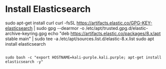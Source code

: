 # Install Elasticsearch

sudo apt-get install curl
curl -fsSL https://artifacts.elastic.co/GPG-KEY-elasticsearch | sudo gpg --dearmor -o /etc/apt/trusted.gpg.d/elastic-archive-keyring.gpg
echo "deb https://artifacts.elastic.co/packages/8.x/apt stable main" | sudo tee -a /etc/apt/sources.list.d/elastic-8.x.list
sudo apt install elasticsearch

``` For installing as some custom website (e.g., kali-purple.kali.purple)

sudo bash -c "export HOSTNAME=kali-purple.kali.purple; apt-get install elasticsearch -y"
